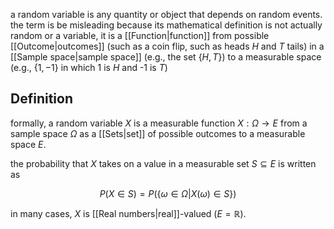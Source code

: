 a random variable is any quantity or object that depends on random events. the term is be misleading because its mathematical definition is not actually random or a variable, it is a [[Function|function]] from possible [[Outcome|outcomes]] (such as a coin flip, such as heads $H$ and $T$ tails) in a [[Sample space|sample space]] (e.g., the set $\{H,T\}$) to a measurable space (e.g., $\{1,-1\}$ in which 1 is $H$ and -1 is $T$) 

## Definition

formally, a random variable $X$ is a measurable function $X:\Omega\rightarrow E$ from a sample space $\Omega$ as a [[Sets|set]] of possible outcomes to a measurable space $E$.

the probability that $X$ takes on a value in a measurable set $S\subseteq E$ is written as

$$
P(X\in S)=P(\{\omega\in\Omega|X(\omega)\in S\})
$$

in many cases, $X$ is [[Real numbers|real]]-valued ($E=\mathbb{R}$). 